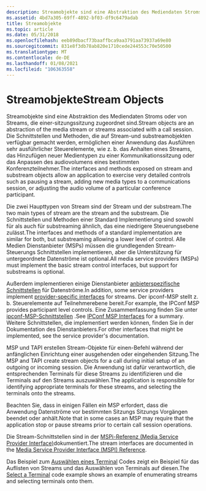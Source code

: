 ```yaml
---
description: Streamobjekte sind eine Abstraktion des Mediendaten Stroms oder von Streams, die einer-sitzungssitzung zugeordnet sind.
ms.assetid: 4bd7a305-69ff-4892-bf03-df9c6479adab
title: Streamobjekte
ms.topic: article
ms.date: 05/31/2018
ms.openlocfilehash: eeb89dbacf73baaffbca9aa3791aa73937a69e80
ms.sourcegitcommit: 831e8f3db78ab820e1710cede244553c70e50500
ms.translationtype: MT
ms.contentlocale: de-DE
ms.lasthandoff: 01/08/2021
ms.locfileid: "106363558"
---
```

# <a name="stream-objects"></a><span data-ttu-id="71179-103">Streamobjekte</span><span class="sxs-lookup"><span data-stu-id="71179-103">Stream Objects</span></span>

<span data-ttu-id="71179-104">Streamobjekte sind eine Abstraktion des Mediendaten Stroms oder von Streams, die einer-sitzungssitzung zugeordnet sind.</span><span class="sxs-lookup"><span data-stu-id="71179-104">Stream objects are an abstraction of the media stream or streams associated with a call session.</span></span> <span data-ttu-id="71179-105">Die Schnittstellen und Methoden, die auf Stream-und substreamobjekten verfügbar gemacht werden, ermöglichen einer Anwendung das Ausführen sehr ausführlicher Steuerelemente, wie z. b. das Anhalten eines Streams, das Hinzufügen neuer Medientypen zu einer Kommunikationssitzung oder das Anpassen des audiovolumens eines bestimmten Konferenzteilnehmer.</span><span class="sxs-lookup"><span data-stu-id="71179-105">The interfaces and methods exposed on stream and substream objects allow an application to exercise very detailed controls such as pausing a stream, adding new media types to a communications session, or adjusting the audio volume of a particular conference participant.</span></span>

<span data-ttu-id="71179-106">Die zwei Haupttypen von Stream sind der Stream und der substream.</span><span class="sxs-lookup"><span data-stu-id="71179-106">The two main types of stream are the stream and the substream.</span></span> <span data-ttu-id="71179-107">Die Schnittstellen und Methoden einer Standard Implementierung sind sowohl für als auch für substreaming ähnlich, das eine niedrigere Steuerungsebene zulässt.</span><span class="sxs-lookup"><span data-stu-id="71179-107">The interfaces and methods of a standard implementation are similar for both, but substreaming allowing a lower level of control.</span></span> <span data-ttu-id="71179-108">Alle Medien Dienstanbieter (MSPs) müssen die grundlegenden Stream-Steuerungs Schnittstellen implementieren, aber die Unterstützung für untergeordnete Datenströme ist optional.</span><span class="sxs-lookup"><span data-stu-id="71179-108">All media service providers (MSPs) must implement the basic stream control interfaces, but support for substreams is optional.</span></span>

<span data-ttu-id="71179-109">Außerdem implementieren einige Dienstanbieter [anbieterspezifische Schnittstellen](provider-specific-interfaces.md) für Datenströme.</span><span class="sxs-lookup"><span data-stu-id="71179-109">In addition, some service providers implement [provider-specific interfaces](provider-specific-interfaces.md) for streams.</span></span> <span data-ttu-id="71179-110">Der ipconf-MSP stellt z. b. Steuerelemente auf Teilnehmerebene bereit.</span><span class="sxs-lookup"><span data-stu-id="71179-110">For example, the IPConf MSP provides participant level controls.</span></span> <span data-ttu-id="71179-111">Eine Zusammenfassung finden Sie unter [ipconf-MSP-Schnittstellen](ipconf-msp-interfaces.md) .</span><span class="sxs-lookup"><span data-stu-id="71179-111">See [IPConf MSP Interfaces](ipconf-msp-interfaces.md) for a summary.</span></span> <span data-ttu-id="71179-112">Weitere Schnittstellen, die implementiert werden können, finden Sie in der Dokumentation des Dienstanbieters.</span><span class="sxs-lookup"><span data-stu-id="71179-112">For other interfaces that might be implemented, see the service provider's documentation.</span></span>

<span data-ttu-id="71179-113">MSP und TAPI erstellen Stream-Objekte für einen-Befehl während der anfänglichen Einrichtung einer ausgehenden oder eingehenden Sitzung.</span><span class="sxs-lookup"><span data-stu-id="71179-113">The MSP and TAPI create stream objects for a call during initial setup of an outgoing or incoming session.</span></span> <span data-ttu-id="71179-114">Die Anwendung ist dafür verantwortlich, die entsprechenden Terminals für diese Streams zu identifizieren und die Terminals auf den Streams auszuwählen.</span><span class="sxs-lookup"><span data-stu-id="71179-114">The application is responsible for identifying appropriate terminals for these streams, and selecting the terminals onto the streams.</span></span>

<span data-ttu-id="71179-115">Beachten Sie, dass in einigen Fällen ein MSP erfordert, dass die Anwendung Datenströme vor bestimmten Sitzungs Sitzungs Vorgängen beendet oder anhält.</span><span class="sxs-lookup"><span data-stu-id="71179-115">Note that in some cases an MSP may require that the application stop or pause streams prior to certain call session operations.</span></span>

<span data-ttu-id="71179-116">Die Stream-Schnittstellen sind in der [MSPi-Referenz (Media Service Provider Interface)](media-service-provider-interface-mspi-reference.md)dokumentiert.</span><span class="sxs-lookup"><span data-stu-id="71179-116">The stream interfaces are documented in the [Media Service Provider Interface (MSPI) Reference](media-service-provider-interface-mspi-reference.md).</span></span>

<span data-ttu-id="71179-117">Das Beispiel zum [Auswählen eines Terminal](select-a-terminal.md) Codes zeigt ein Beispiel für das Auflisten von Streams und das Auswählen von Terminals auf diesen.</span><span class="sxs-lookup"><span data-stu-id="71179-117">The [Select a Terminal](select-a-terminal.md) code example shows an example of enumerating streams and selecting terminals onto them.</span></span>

 

 



